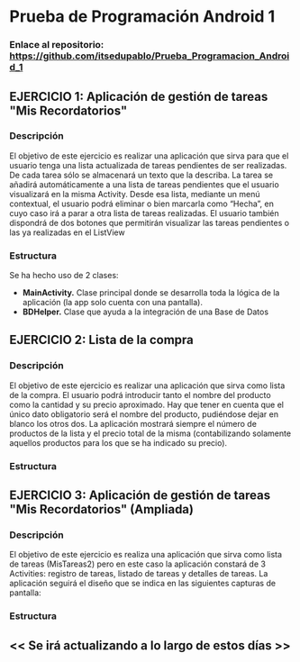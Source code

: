 # Prueba de Programación Android 1 
### Enlace al repositorio: https://github.com/itsedupablo/Prueba_Programacion_Android_1
## EJERCICIO 1: Aplicación de gestión de tareas "Mis Recordatorios"
### Descripción
El objetivo de este ejercicio es realizar una aplicación que sirva para que el usuario tenga una lista actualizada de tareas pendientes de ser realizadas. De cada tarea sólo se almacenará un texto que la describa. La tarea se añadirá automáticamente a una lista de tareas pendientes que el usuario visualizará en la misma Activity. Desde esa lista, mediante un menú contextual, el usuario podrá eliminar o bien marcarla como “Hecha”, en cuyo caso irá a parar a otra lista de tareas realizadas. El usuario también dispondrá de dos botones que permitirán visualizar las tareas pendientes o las ya realizadas en el ListView

### Estructura
Se ha hecho uso de 2 clases:
- **MainActivity.** Clase principal donde se desarrolla toda la lógica de la aplicación (la app solo cuenta con una pantalla).
- **BDHelper.** Clase que ayuda a la integración de una Base de Datos


## EJERCICIO 2: Lista de la compra
### Descripción
El objetivo de este ejercicio es realizar una aplicación que sirva como lista de la compra. El usuario podrá introducir tanto el nombre del producto como la cantidad y su precio aproximado. Hay que tener en cuenta que el único dato obligatorio será el nombre del producto, pudiéndose dejar en blanco los otros dos. La aplicación mostrará siempre el número de productos de la lista y el precio total de la misma (contabilizando solamente aquellos productos para los que se ha indicado su precio).

### Estructura

## EJERCICIO 3: Aplicación de gestión de tareas "Mis Recordatorios" (Ampliada)
### Descripción
El objetivo de este ejercicio es realiza una aplicación que sirva como lista de tareas (MisTareas2) pero en este caso la aplicación constará de 3 Activities: registro de tareas, listado de tareas y detalles de tareas. La aplicación seguirá el diseño que se indica en las siguientes capturas de pantalla:

### Estructura

## << Se irá actualizando a lo largo de estos días >>
